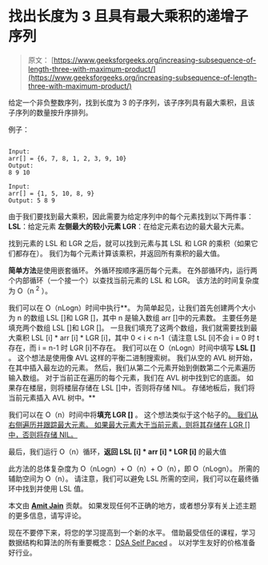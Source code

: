# 找出长度为 3 且具有最大乘积的递增子序列

> 原文： [https://www.geeksforgeeks.org/increasing-subsequence-of-length-three-with-maximum-product/](https://www.geeksforgeeks.org/increasing-subsequence-of-length-three-with-maximum-product/)

给定一个非负整数序列，找到长度为 3 的子序列，该子序列具有最大乘积，且该子序列的数量按升序排列。

例子：

```

Input: 
arr[] = {6, 7, 8, 1, 2, 3, 9, 10} 
Output: 
8 9 10

Input: 
arr[] = {1, 5, 10, 8, 9}
Output: 5 8 9
```

由于我们要找到最大乘积，因此需要为给定序列中的每个元素找到以下两件事：
**LSL**：给定元素
**左侧最大的较小元素 LGR**：在给定元素右边的最大最大元素。

找到元素的 LSL 和 LGR 之后，就可以找到元素与其 LSL 和 LGR 的乘积（如果它们都存在）。 我们为每个元素计算该乘积，并返回所有乘积的最大值。

**简单方法**是使用嵌套循环。 外循环按顺序遍历每个元素。 在外部循环内，运行两个内部循环（一个接一个）以查找当前元素的 LSL 和 LGR。 该方法的时间复杂度为 O（n <sup>2</sup> ）。

我们可以在 O（nLogn）时间中执行**。 为简单起见，让我们首先创建两个大小为 n 的数组 LSL []和 LGR []，其中 n 是输入数组 arr []中的元素数。 主要任务是填充两个数组 LSL []和 LGR []。 一旦我们填充了这两个数组，我们就需要找到最大乘积 LSL [i] * arr [i] * LGR [i]，其中 0 < i < n-1（请注意 LSL [i]不会 i = 0 时 t 存在，而 i = n-1 时 LGR [i]不存在。 我们可以在 O（nLogn）时间中填写 **LSL []** 。 这个想法是使用像 AVL 这样的平衡二进制搜索树。 我们从空的 AVL 树开始，在其中插入最左边的元素。 然后，我们从第二个元素开始到倒数第二个元素遍历输入数组。 对于当前正在遍历的每个元素，我们在 AVL 树中找到它的底面。 如果存在楼层，则将楼层存储在 LSL []中，否则将存储 NIL。 存储地板后，我们将当前元素插入 AVL 树中。**

我们可以在 O（n）时间中将**填充 LGR []** 。 这个想法类似于这个帖子的[。 我们从右侧遍历并跟踪最大元素。 如果最大元素大于当前元素，则将其存储在 LGR []中，否则将存储 NIL。](https://www.geeksforgeeks.org/replace-every-element-with-the-greatest-on-right-side/)

最后，我们运行 O（n）循环，**返回 LSL [i] * arr [i] * LGR [i]** 的最大值

此方法的总体复杂度为 O（nLogn）+ O（n）+ O（n），即 O（nLogn）。 所需的辅助空间为 O（n）。 请注意，我们可以避免 LSL 所需的空间，我们可以在最终循环中找到并使用 LSL 值。

本文由 [**Amit Jain**]( http://in.linkedin.com/in/amitjainju/) 贡献。 如果发现任何不正确的地方，或者想分享有关上述主题的更多信息，请写评论。

现在不要停下来，将您的学习提高到一个新的水平。 借助最受信任的课程，学习数据结构和算法的所有重要概念： [DSA Self Paced](https://practice.geeksforgeeks.org/courses/dsa-self-paced?utm_source=geeksforgeeks&utm_medium=article&utm_campaign=gfg_article_dsa_content_bottom) 。 以对学生友好的价格准备好行业。
